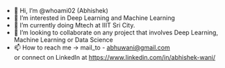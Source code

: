 - 👋 Hi, I’m @whoami02 (Abhishek)
- 👀 I’m interested in Deep Learning and Machine Learning
- 🌱 I’m currently doing Mtech at IIIT Sri City.
- 💞️ I’m looking to collaborate on any project that involves Deep Learning, Machine Learning or Data Science
- 📫 How to reach me -> mail_to - abhuwani@gmail.com <br>
                     or connect on LinkedIn at https://www.linkedin.com/in/abhishek-wani/

<!---
whoami02/whoami02 is a ✨ special ✨ repository because its `README.md` (this file) appears on your GitHub profile.
You can click the Preview link to take a look at your changes.
--->
